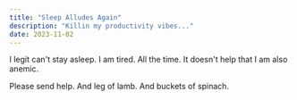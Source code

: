 ```yaml
---
title: "Sleep Alludes Again"
description: "Killin my productivity vibes..."
date: 2023-11-02
---
```


I legit can't stay asleep. I am tired. All the time. It doesn't help that I am also anemic.

Please send help. And leg of lamb. And buckets of spinach.